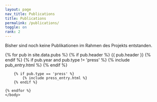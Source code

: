 ```yaml
---
layout: page
nav_title: Publications
title: Publications
permalink: /publications/
toggle: on
rank: 2
---
```

Bisher sind noch keine Publikationen im Rahmen des Projekts entstanden.




<div class="lab-wrapper">
    <body class="lab-list">
    {% for pub in site.data.pubs %}
	    {% if pub.header %}
            {{ pub.header }}
        {% endif %}
        {% if pub.year and pub.type != 'press' %}
            {% include pub_entry.html %}
        {% endif %}
		
		{% if pub.type == 'press' %}
            {% include press_entry.html %}
        {% endif %}
		
    {% endfor %}
    </body>
</div>

